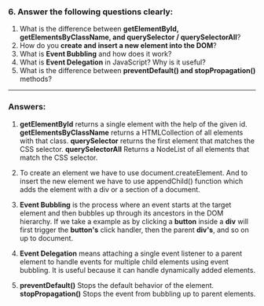 ### 6. Answer the following questions clearly:

1. What is the difference between **getElementById, getElementsByClassName, and querySelector / querySelectorAll**?
2. How do you **create and insert a new element into the DOM**?
3. What is **Event Bubbling** and how does it work?
4. What is **Event Delegation** in JavaScript? Why is it useful?
5. What is the difference between **preventDefault() and stopPropagation()** methods?

---

### Answers:

1. **getElementById** returns a single element with the help of the given id. **getElementsByClassName** returns a HTMLCollection of all elements with that class. **querySelector** returns the first element that matches the CSS selector. **querySelectorAll** Returns a NodeList of all elements that match the CSS selector.

2. To create an element we have to use document.createElement. And to insert the new element we have to use appendChild() function which adds the element with a div or a section of a document.

3. **Event Bubbling** is the process where an event starts at the target element and then bubbles up through its ancestors in the DOM hierarchy. If we take a example as by clicking a **button** inside a **div** will first trigger the **button's** click handler, then the parent **div's**, and so on up to document.

4. **Event Delegation** means attaching a single event listener to a parent element to handle events for multiple child elements using event bubbling. It is useful because it can handle dynamically added elements.

5. **preventDefault()** Stops the default behavior of the element. **stopPropagation()** Stops the event from bubbling up to parent elements.